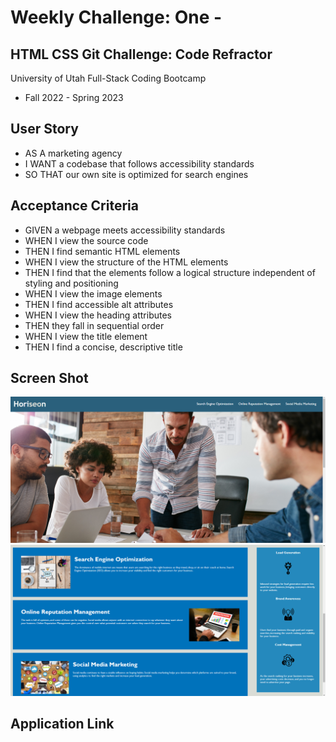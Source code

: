 # Weekly Challenge: One -

## HTML CSS Git Challenge: Code Refractor

University of Utah
Full-Stack Coding Bootcamp

- Fall 2022 - Spring 2023

## User Story

- AS A marketing agency
- I WANT a codebase that follows accessibility standards
- SO THAT our own site is optimized for search engines

## Acceptance Criteria

- GIVEN a webpage meets accessibility standards
- WHEN I view the source code
- THEN I find semantic HTML elements
- WHEN I view the structure of the HTML elements
- THEN I find that the elements follow a logical structure independent of styling and positioning
- WHEN I view the image elements
- THEN I find accessible alt attributes
- WHEN I view the heading attributes
- THEN they fall in sequential order
- WHEN I view the title element
- THEN I find a concise, descriptive title

## Screen Shot

![alt_img](./assets/images/Challenge-One-1.png)
![alt_img](./assets/images/Challenge-One-2.png)

## Application Link
